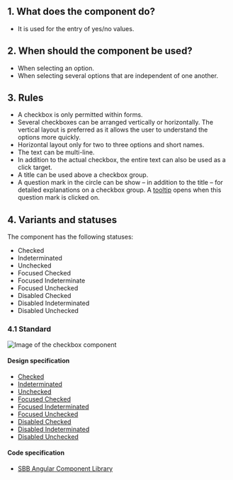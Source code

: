 ## 1. What does the component do?
* It is used for the entry of yes/no values.


## 2. When should the component be used?
* When selecting an option.
* When selecting several options that are independent of one another.


## 3. Rules 
* A checkbox is only permitted within forms.
* Several checkboxes can be arranged vertically or horizontally. The vertical layout is preferred as it allows the user to understand the options more quickly.
* Horizontal layout only for two to three options and short names.
* The text can be multi-line.
* In addition to the actual checkbox, the entire text can also be used as a click target.
* A title can be used above a checkbox group.
* A question mark in the circle can be show – in addition to the title – for detailed explanations on a checkbox group. A [tooltip](https://digital.sbb.ch/webapps/components/tooltip) opens when this question mark is clicked on.


## 4. Variants and statuses
The component has the following statuses:
* Checked
* Indeterminated
* Unchecked
* Focused Checked
* Focused Indeterminate
* Focused Unchecked
* Disabled Checked
* Disabled Indeterminated
* Disabled Unchecked

### 4.1 Standard
![Image of the checkbox component](https://raw.githubusercontent.com/sbb-design-systems/sbb-design-system/master/webapp/components/checkbox/images/checkbox_default.png 'class: image')

#### Design specification
* [Checked](https://sbb.invisionapp.com/d/main#/console/17140415/355318402/inspect)
* [Indeterminated](https://sbb.invisionapp.com/d/main#/console/17140415/355318403/inspect)
* [Unchecked](https://sbb.invisionapp.com/d/main#/console/17140415/355318404/inspect)
* [Focused Checked](https://sbb.invisionapp.com/d/main#/console/17140415/355318405/inspect)
* [Focused Indeterminated](https://sbb.invisionapp.com/d/main#/console/17140415/355318406/inspect)
* [Focused Unchecked](https://sbb.invisionapp.com/d/main#/console/17140415/355318407/inspect)
* [Disabled Checked](https://sbb.invisionapp.com/d/main#/console/17140415/355318408/inspect)
* [Disabled Indeterminated](https://sbb.invisionapp.com/d/main#/console/17140415/355318409/inspect)
* [Disabled Unchecked](https://sbb.invisionapp.com/d/main#/console/17140415/355318410/inspect)

#### Code specification
* [SBB Angular Component Library](https://sbb-angular.app.sbb.ch/latest/business/components/checkbox)
